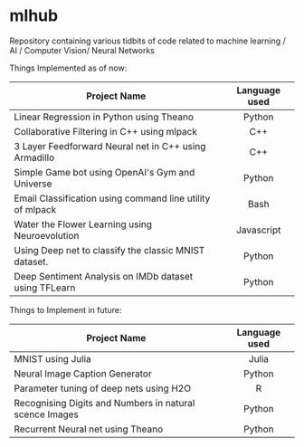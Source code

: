 # mlhub
Repository containing various tidbits of code related to machine learning / AI / Computer Vision/ Neural Networks

Things Implemented as of now:



| Project Name        | Language used|
 ------------- |:-------------:| 
| Linear Regression in Python using Theano     | Python | 
| Collaborative Filtering in C++ using mlpack      | C++      |  
| 3 Layer Feedforward Neural net in C++ using Armadillo | C++      |
| Simple Game bot using OpenAI's Gym and Universe | Python      |    
| Email Classification using command line utility of mlpack | Bash     |    
| Water the Flower Learning using Neuroevolution | Javascript     |    
| Using Deep net to classify the classic MNIST dataset. | Python      |    
| Deep Sentiment Analysis on IMDb dataset using TFLearn | Python      |    
    

Things to Implement in future:

| Project Name        | Language used|
 ------------- |:-------------:| 
|MNIST using Julia     | Julia | 
|Neural Image Caption Generator     | Python |
|Parameter tuning of deep nets using H2O      | R |  
|Recognising Digits and Numbers in natural scence Images     | Python |
|Recurrent Neural net using Theano     | Python |  


